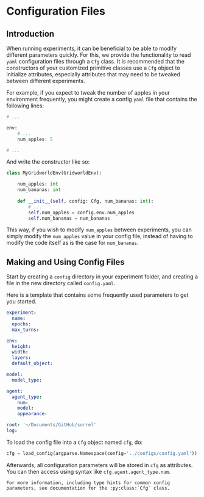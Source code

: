 # Configuration Files

## Introduction
When running experiments, it can be beneficial to be able to modify different parameters quickly. 
For this, we provide the functionality to read ``yaml`` configuration files through a `Cfg` class.
It is recommended that the constructors of your customized primitive classes use a `Cfg` object to initialize attributes, 
especially attributes that may need to be tweaked between different experiments.

For example, if you expect to tweak the number of apples in your environment frequently, 
you might create a config ``yaml`` file that contains the following lines:
```python
# ...

env:
    # ...
    num_apples: 5

# ...
```
And write the constructor like so:
```python
class MyGridworldEnv(GridworldEnv):

    num_apples: int
    num_bananas: int
    
    def __init__(self, config: Cfg, num_bananas: int):
        # ...
        self.num_apples = config.env.num_apples
        self.num_bananas = num_bananas
```
This way, if you wish to modify `num_apples` between experiments, you can simply modify the `num_apples` value in your config file, 
instead of having to modify the code itself as is the case for `num_bananas`.

## Making and Using Config Files
Start by creating a ``config`` directory in your experiment folder, and creating a file in the new directory called ``config.yaml``.

Here is a template that contains some frequently used parameters to get you started.
```yaml
experiment:
  name:
  epochs:
  max_turns:

env:
  height:
  width:
  layers:
  default_object:

model:
  model_type:

agent:
  agent_type:
    num:
    model:
    appearance:

root: '~/Documents/GitHub/sorrel'
log:
```

To load the config file into a `Cfg` object named `cfg`, do:

```python
cfg = load_config(argparse.Namespace(config='../configs/config.yaml'))
```

Afterwards, all configuration parameters will be stored in `cfg` as attributes.
You can then access using syntax like `cfg.agent.agent_type.num`.

```{eval-rst}
For more information, including type hints for common config parameters, see documentation for the :py:class:`Cfg` class.
```
